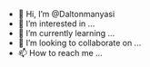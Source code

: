 - 👋 Hi, I’m @Daltonmanyasi
- 👀 I’m interested in ...
- 🌱 I’m currently learning ...
- 💞️ I’m looking to collaborate on ...
- 📫 How to reach me ...

<!---
Daltonmanyasi/Daltonmanyasi is a ✨ special ✨ repository because its `README.md` (this file) appears on your GitHub profile.
You can click the Preview link to take a look at your changes.
--->
